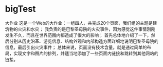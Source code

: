 # bigTest
大作业
这是一个Web的大作业：一组四人，共完成20个页面，我们组的主题是建筑物的火灾和水灾；
我负责的是巴黎圣母院的火灾事件，因为感觉这件事情刚刚发生不久，而且在世界范围内都造成了很大的影响；
首先总体地介绍了一下，然后分别从历史沿革、游览信息、结构外观和内部构造方面详细地说明巴黎圣母院的信息，最后引出火灾事件；
总体来说，页面没有技术含量，就是通过简单的布局，实现文字和图片的排列，并适当地添加了一些页面内链接和跳转到其他网站的链接。
